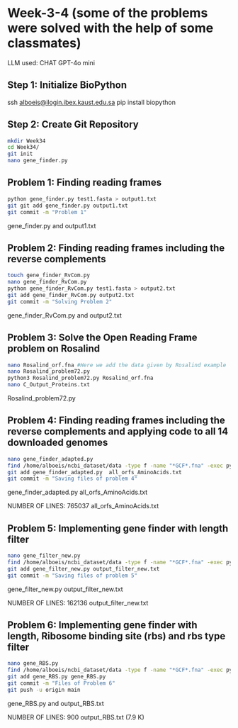 # Week-3-4 (some of the problems were solved with the help of some classmates)

LLM used: CHAT GPT-4o mini
## Step 1: Initialize BioPython

ssh alboeis@ilogin.ibex.kaust.edu.sa
pip install biopython
## Step 2: Create Git Repository
```bash 
mkdir Week34
cd Week34/
git init
nano gene_finder.py
```
## Problem 1: Finding reading frames
```bash
python gene_finder.py test1.fasta > output1.txt
git git add gene_finder.py output1.txt
git commit -m "Problem 1"
```
gene_finder.py and output1.txt

## Problem 2: Finding reading frames including the reverse complements

```bash
touch gene_finder_RvCom.py
nano gene_finder_RvCom.py 
python gene_finder_RvCom.py test1.fasta > output2.txt
git add gene_finder_RvCom.py output2.txt
git commit -m "Solving Problem 2"
```
gene_finder_RvCom.py and output2.txt

## Problem 3: Solve the Open Reading Frame problem on Rosalind
```bash
nano Rosalind_orf.fna #Here we add the data given by Rosalind example
nano Rosalind_problem72.py
python3 Rosalind_problem72.py Rosalind_orf.fna
nano C_Output_Proteins.txt
```
Rosalind_problem72.py

## Problem 4: Finding reading frames including the reverse complements and applying code to all 14 downloaded genomes
```bash
nano gene_finder_adapted.py 
find /home/alboeis/ncbi_dataset/data -type f -name "*GCF*.fna" -exec python gene_finder_adapted.py {} all_orfs_adapted.txt \;
git add gene_finder_adapted.py  all_orfs_AminoAcids.txt
git commit -m "Saving files of problem 4"
```
gene_finder_adapted.py all_orfs_AminoAcids.txt

NUMBER OF LINES: 765037 all_orfs_AminoAcids.txt

## Problem 5: Implementing gene finder with length filter

```bash
nano gene_filter_new.py
find /home/alboeis/ncbi_dataset/data -type f -name "*GCF*.fna" -exec python gene_filter_new.py {} output_filter_new.txt -l 100 \;
git add gene_filter_new.py output_filter_new.txt
git commit -m "Saving files of problem 5"
```
gene_filter_new.py output_filter_new.txt

NUMBER OF LINES: 162136 output_filter_new.txt 

## Problem 6: Implementing gene finder with length, Ribosome binding site (rbs) and rbs type filter

```bash
nano gene_RBS.py
find /home/alboeis/ncbi_dataset/data -type f -name "*GCF*.fna" -exec python gene_RBS.py {} output_RBS.txt -l 100 -r AGGAGG -u 20 \;
git add gene_RBS.py gene_RBS.py
git commit -m "Files of Problem 6"
git push -u origin main
```
gene_RBS.py and output_RBS.txt

NUMBER OF LINES: 900 output_RBS.txt (7.9 K)
